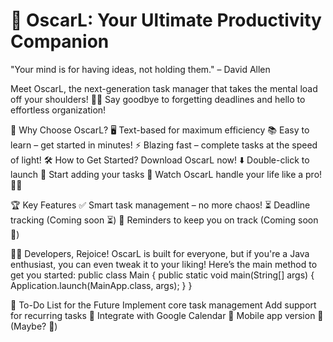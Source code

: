 # 🌟 OscarL: Your Ultimate Productivity Companion
"Your mind is for having ideas, not holding them." – David Allen

Meet OscarL, the next-generation task manager that takes the mental load off your shoulders! 🧠✅
Say goodbye to forgetting deadlines and hello to effortless organization!

🚀 Why Choose OscarL?
🖥️ Text-based for maximum efficiency
📚 Easy to learn – get started in minutes!
⚡ Blazing fast – complete tasks at the speed of light!
🛠️ How to Get Started?
Download OscarL now! ⬇️
Double-click to launch 🚀
Start adding your tasks 📝
Watch OscarL handle your life like a pro! 🎩✨

🏆 Key Features
✅ Smart task management – no more chaos!
⏳ Deadline tracking (Coming soon ⏳)
🔔 Reminders to keep you on track (Coming soon 🔔)

👨‍💻 Developers, Rejoice!
OscarL is built for everyone, but if you're a Java enthusiast, you can even tweak it to your liking! Here’s the main method to get you started:
public class Main {
    public static void main(String[] args) {
        Application.launch(MainApp.class, args);
    }
}

📝 To-Do List for the Future
 Implement core task management
 Add support for recurring tasks 🔄
 Integrate with Google Calendar 📆
 Mobile app version 📱 (Maybe? 🤔)


